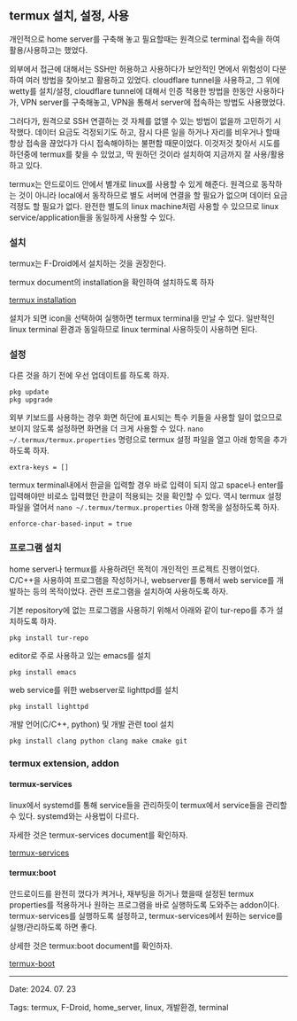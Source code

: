 ## termux 설치, 설정, 사용

개인적으로 home server를 구축해 놓고 필요할때는 원격으로 terminal 접속을 하여 활용/사용하고는 했었다.

외부에서 접근에 대해서는 SSH만 허용하고 사용하다가 보안적인 면에서 위험성이 다분하여 여러 방법을 찾아보고 활용하고 있었다.
cloudflare tunnel을 사용하고, 그 위에 wetty를 설치/설정, cloudflare tunnel에 대해서 인증 적용한 방법을 한동안 사용하다가,
VPN server를 구축해놓고, VPN을 통해서 server에 접속하는 방법도 사용했었다.

그러다가, 원격으로 SSH 연결하는 것 자체를 없앨 수 있는 방법이 없을까 고민하기 시작했다.
데이터 요금도 걱정되기도 하고, 잠시 다른 일을 하거나 자리를 비우거나 할때 항상 접속을 끊었다가 다시 접속해야하는 불편함 때문이었다.
이것저것 찾아서 시도를 하던중에 termux를 찾을 수 있었고, 딱 원하던 것이라 설치하여 지금까지 잘 사용/활용하고 있다.

termux는 안드로이드 안에서 별개로 linux를 사용할 수 있게 해준다.
원격으로 동작하는 것이 아니라 local에서 동작하므로 별도 서버에 연결을 할 필요가 없으며 데이터 요금 걱정도 할 필요가 없다.
완전한 별도의 linux machine처럼 사용할 수 있으므로 linux service/application들을 동일하게 사용할 수 있다.

### 설치

termux는 F-Droid에서 설치하는 것을 권장한다.

termux document의 installation을 확인하여 설치하도록 하자

[termux installation](https://wiki.termux.com/wiki/Installing_from_F-Droid)

설치가 되면 icon을 선택하여 실행하면 termux terminal을 만날 수 있다.
일반적인 linux terminal 환경과 동일하므로 linux terminal 사용하듯이 사용하면 된다.

### 설정

다른 것을 하기 전에 우선 업데이트를 하도록 하자.

```
pkg update
pkg upgrade
```

외부 키보드를 사용하는 경우 화면 하단에 표시되는 특수 키들을 사용할 일이 없으므로 보이지 않도록 설정하면 화면을 더 크게 사용할 수 있다.
`nano ~/.termux/termux.properties` 명령으로 termux 설정 파일을 열고 아래 항목을 추가하도록 하자.
```
extra-keys = []
```

termux terminal내에서 한글을 입력할 경우 바로 입력이 되지 않고 space나 enter를 입력해야만 비로소 입력했던 한글이 적용되는 것을 확인할 수 있다.
역시 termux 설정파일을 열어서 `nano ~/.termux/termux.properties` 아래 항목을 설정하도록 하자.
```
enforce-char-based-input = true
```

### 프로그램 설치

home server나 termux를 사용하려던 목적이 개인적인 프로젝트 진행이었다.
C/C++을 사용하여 프로그램을 작성하거나, webserver를 통해서 web service를 개발하는 등의 목적이었다.
관련 프로그램을 설치하여 사용하도록 하자.

기본 repository에 없는 프로그램을 사용하기 위해서 아래와 같이 tur-repo를 추가 설치하도록 하자.
```
pkg install tur-repo
```

editor로 주로 사용하고 있는 emacs를 설치
```
pkg install emacs
```

web service를 위한 webserver로 lighttpd를 설치
```
pkg install lighttpd
```

개발 언어(C/C++, python) 및 개발 관련 tool 설치
```
pkg install clang python clang make cmake git
```

### termux extension, addon

#### termux-services

linux에서 systemd를 통해 service들을 관리하듯이 termux에서 service들을 관리할 수 있다.
systemd와는 사용법이 다르다.

자세한 것은 termux-services document를 확인하자.

[termux-services](https://wiki.termux.com/wiki/Termux-services)

#### termux:boot

안드로이드를 완전히 껐다가 켜거나, 재부팅을 하거나 했을때 설정된 termux properties를 적용하거나
원하는 프로그램을 바로 실행하도록 도와주는 addon이다.
termux-services를 실행하도록 설정하고, termux-services에서 원하는 service를 실행/관리하도록 하면 좋다.

상세한 것은 termux:boot document를 확인하자.

[termux-boot](https://wiki.termux.com/wiki/Termux:Boot)

---

Date: 2024. 07. 23

Tags: termux, F-Droid, home_server, linux, 개발환경, terminal
